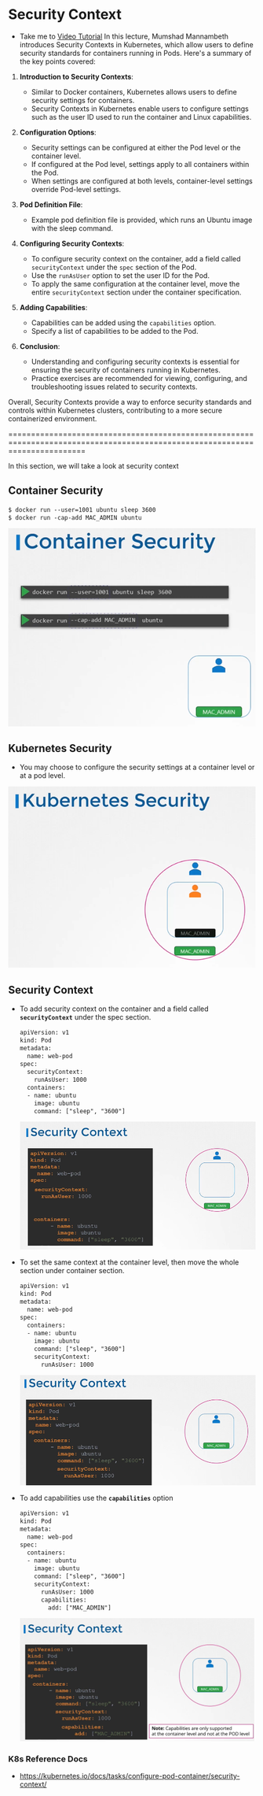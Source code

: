 # Security Context
  - Take me to [Video Tutorial](https://kodekloud.com/topic/security-contexts-2/)
In this lecture, Mumshad Mannambeth introduces Security Contexts in Kubernetes, which allow users to define security standards for containers running in Pods. Here's a summary of the key points covered:

1. **Introduction to Security Contexts**:
   - Similar to Docker containers, Kubernetes allows users to define security settings for containers.
   - Security Contexts in Kubernetes enable users to configure settings such as the user ID used to run the container and Linux capabilities.

2. **Configuration Options**:
   - Security settings can be configured at either the Pod level or the container level.
   - If configured at the Pod level, settings apply to all containers within the Pod.
   - When settings are configured at both levels, container-level settings override Pod-level settings.

3. **Pod Definition File**:
   - Example pod definition file is provided, which runs an Ubuntu image with the sleep command.

4. **Configuring Security Contexts**:
   - To configure security context on the container, add a field called `securityContext` under the `spec` section of the Pod.
   - Use the `runAsUser` option to set the user ID for the Pod.
   - To apply the same configuration at the container level, move the entire `securityContext` section under the container specification.

5. **Adding Capabilities**:
   - Capabilities can be added using the `capabilities` option.
   - Specify a list of capabilities to be added to the Pod.

6. **Conclusion**:
   - Understanding and configuring security contexts is essential for ensuring the security of containers running in Kubernetes.
   - Practice exercises are recommended for viewing, configuring, and troubleshooting issues related to security contexts.

Overall, Security Contexts provide a way to enforce security standards and controls within Kubernetes clusters, contributing to a more secure containerized environment.

=============================================================================================================================


In this section, we will take a look at security context

## Container Security
 ```
 $ docker run --user=1001 ubuntu sleep 3600
 $ docker run -cap-add MAC_ADMIN ubuntu
 ```
 
 ![csec](../../images/csec.PNG)
 
## Kubernetes Security
- You may choose to configure the security settings at a container level or at a pod level.

 ![ksec](../../images/ksec.PNG)

## Security Context
- To add security context on the container and a field called **`securityContext`** under the spec section.
  ```
  apiVersion: v1
  kind: Pod
  metadata:
    name: web-pod
  spec:
    securityContext:
      runAsUser: 1000
    containers:
    - name: ubuntu
      image: ubuntu
      command: ["sleep", "3600"]
  ```
  ![sxc1](../../images/sxc1.PNG)
  
- To set the same context at the container level, then move the whole section under container section.
  
  ```
  apiVersion: v1
  kind: Pod
  metadata:
    name: web-pod
  spec:
    containers:
    - name: ubuntu
      image: ubuntu
      command: ["sleep", "3600"]
      securityContext:
        runAsUser: 1000
  ```
  ![sxc2](../../images/sxc2.PNG)
  
- To add capabilities use the **`capabilities`** option
  ```
  apiVersion: v1
  kind: Pod
  metadata:
    name: web-pod
  spec:
    containers:
    - name: ubuntu
      image: ubuntu
      command: ["sleep", "3600"]
      securityContext:
        runAsUser: 1000
        capabilities: 
          add: ["MAC_ADMIN"]
  ```
  ![cap](../../images/cap.PNG)
  
  
### K8s Reference Docs
- https://kubernetes.io/docs/tasks/configure-pod-container/security-context/
